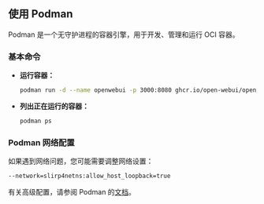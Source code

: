 
## 使用 Podman

Podman 是一个无守护进程的容器引擎，用于开发、管理和运行 OCI 容器。

### 基本命令

- **运行容器：**

  ```bash
  podman run -d --name openwebui -p 3000:8080 ghcr.io/open-webui/open-webui:main
  ```

- **列出正在运行的容器：**

  ```bash
  podman ps
  ```

### Podman 网络配置

如果遇到网络问题，您可能需要调整网络设置：

```bash
--network=slirp4netns:allow_host_loopback=true
```

有关高级配置，请参阅 Podman 的[文档](https://podman.io/)。